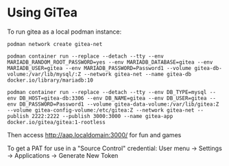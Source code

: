 # Using GiTea

To run gitea as a local podman instance:

`podman network create gitea-net`

`podman container run --replace --detach --tty --env MARIADB_RANDOM_ROOT_PASSWORD=yes --env MARIADB_DATABASE=gitea --env MARIADB_USER=gitea --env MARIADB_PASSWORD=Password1 --volume gitea-db-volume:/var/lib/mysql/:Z --network gitea-net --name gitea-db docker.io/library/mariadb:10`

`podman container run --replace --detach --tty --env DB_TYPE=mysql --env DB_HOST=gitea-db:3306 --env DB_NAME=gitea --env DB_USER=gitea --env DB_PASSWORD=Password1 --volume gitea-data-volume:/var/lib/gitea:Z --volume gitea-config-volume:/etc/gitea:Z --network gitea-net --publish 2222:2222 --publish 3000:3000 --name gitea-app docker.io/gitea/gitea:1-rootless`

Then access http://aap.localdomain:3000/ for fun and games

To get a PAT for use in a "Source Control" credential: User menu -> Settings -> Applications -> Generate New Token
